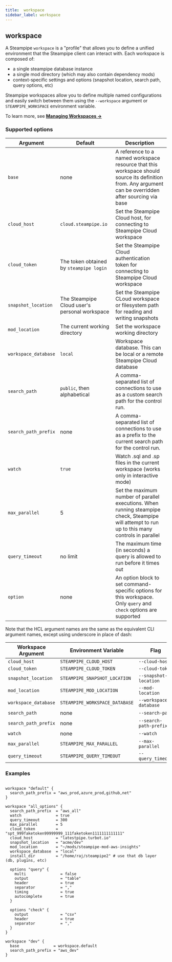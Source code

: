 ```yaml
---
title:  workspace
sidebar_label: workspace
---
```

## workspace 

A Steampipe `workspace` is a "profile" that allows you to define a unified environment 
that the Steampipe client can interact with.  Each workspace is composed of:
- a single steampipe database instance
- a single mod directory (which may also contain dependency mods)
- context-specific settings and options  (snapshot location, search path, query options, etc)

Steampipe workspaces allow you to define multiple named configurations and easily switch between them using the `--workspace` argument or `STEAMPIPE_WORKSPACE` 
environment variable. 

To learn more, see **[Managing Workspaces →](/docs/managing/workspaces)**



### Supported options  

| Argument            |    Default  | Description
|---------------------|-----------------------------------------------|-----------------------------------------
| `base`              | none                                          | A reference to a named workspace resource that this workspace should source its definition from. Any argument can be overridden after sourcing via base
| `cloud_host`        | `cloud.steampipe.io`                          | Set the Steampipe Cloud host, for connecting to Steampipe Cloud workspace
| `cloud_token`       | The token obtained by `steampipe login`       | Set the Steampipe Cloud authentication token for connecting to Steampipe Cloud workspace
| `snapshot_location` | The Steampipe Cloud user's personal workspace | Set the Steampipe CLoud workspace or filesystem path for reading and writing snapshots
| `mod_location`      | The current working directory                 | Set the workspace working directory
| `workspace_database`| `local`                                       | Workspace database. This can be local or a remote Steampipe Cloud database
| `search_path`       | `public`, then alphabetical                   | A comma-separated list of connections to use as a custom search path for the control run.
| `search_path_prefix`| none                                          | A comma-separated list of connections to use as a prefix to the current search path for the control run.
| `watch`             | `true`                                        | Watch .sql and .sp files in the current workspace (works only in interactive mode)        
| `max_parallel`      | 5                                             | Set the maximum number of parallel executions. When running steampipe check, Steampipe will attempt to run up to this many controls in parallel 
| `query_timeout`     | no limit                                      | The maximum time (in seconds) a query is allowed to run before it times out
| `option`            | none                                          | An option block to set command-specific options for this workspace.   Only `query` and `check` options are supported



Note that the HCL argument names are the same as the equivalent CLI argument names,
except using underscore in place of dash:

| Workspace Argument            | Environment Variable           |     Flag             
|-------------------------------|--------------------------------|----------------------|
| `cloud_host`                  | `STEAMPIPE_CLOUD_HOST`         | `--cloud-host`       |
| `cloud_token`                 | `STEAMPIPE_CLOUD_TOKEN`        | `--cloud-token`      |
| `snapshot_location`           | `STEAMPIPE_SNAPSHOT_LOCATION`  | `--snapshot-location`|
| `mod_location`                | `STEAMPIPE_MOD_LOCATION`       | `--mod-location`     |
| `workspace_database`          | `STEAMPIPE_WORKSPACE_DATABASE` | `--workspace-database`|
| `search_path`                 | none                           | `--search-path`       |
| `search_path_prefix`          | none                           | `--search-path-prefix`|
| `watch`                       | none                           | `--watch`             |
| `max_parallel`                | `STEAMPIPE_MAX_PARALLEL`       | `--max-parallel`      |
| `query_timeout`               | `STEAMPIPE_QUERY_TIMEOUT`      | `--query_timeout`     |


### Examples


```hcl

workspace "default" {
  search_path_prefix = "aws_prod,azure_prod,github,net"
}

workspace "all_options" {
  search_path_prefix  = "aws_all"
  watch               = true
  query_timeout       = 300
  max_parallel        = 5
  cloud_token         = "spt_999faketoken99999999_111faketoken1111111111111"
  cloud_host          = "latestpipe.turbot.io"
  snapshot_location   = "acme/dev"
  mod_location        = "~/mods/steampipe-mod-aws-insights"
  workspace_database  = "local" 
  install_dir         = "/home/raj/steampipe2" # use that db layer (db, plugins, etc)

  options "query" { 
    multi               = false
    output              = "table"
    header              = true
    separator           = ","
    timing              = true
    autocomplete        = true
  }

  options "check" {
    output              = "csv"
    header              = true
    separator           = ","
  }
}

workspace "dev" {
  base               = workspace.default
  search_path_prefix = "aws_dev"
}
```









